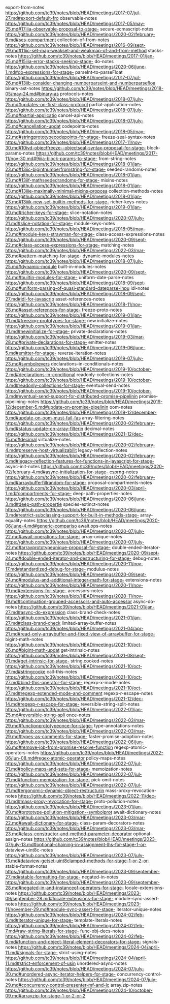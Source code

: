 export-from-notes https://github.com/tc39/notes/blob/HEAD/meetings/2017-07/jul-27.md#export-default-fro
observable-notes https://github.com/tc39/notes/blob/HEAD/meetings/2017-05/may-25.md#17iiia-observable-proposal-to-stage-
secure-ecmascript-notes https://github.com/tc39/notes/blob/HEAD/meetings/2020-02/february-6.md#ses-compartment
collection-of-from-notes https://github.com/tc39/notes/blob/HEAD/meetings/2016-09/sept-29.md#11iic-set-map-weakset-and-weakmap-of-and-from-method
stacks-notes https://github.com/tc39/notes/blob/HEAD/meetings/2017-01/jan-25.md#15iiia-error-stacks-seeking-stage-
do-notes https://github.com/tc39/notes/blob/HEAD/meetings/2020-06/june-1.md#do-expressions-for-stage-
parseInt-to-parseFloat https://github.com/tc39/notes/blob/HEAD/meetings/2017-07/jul-26.md#13iib-consider-changing-numberparseint-and-numberparsefloa
binary-ast-notes https://github.com/tc39/notes/blob/HEAD/meetings/2018-05/may-24.md#binary-as
protocols-notes https://github.com/tc39/notes/blob/HEAD/meetings/2018-07/july-25.md#updates-on-first-class-protocol
partial-application-notes https://github.com/tc39/notes/blob/HEAD/meetings/2018-07/july-25.md#partial-applicatio
cancel-api-notes https://github.com/tc39/notes/blob/HEAD/meetings/2018-07/july-25.md#cancellation-updat
codepoints-notes https://github.com/tc39/notes/blob/HEAD/meetings/2018-05/may-22.md#stringprototypecodepoints-for-stage-
freeze-seal-syntax-notes https://github.com/tc39/notes/blob/HEAD/meetings/2017-11/nov-30.md#10ivd-objectfreeze--objectseal-syntax-proposal-for-stage-
block-params-notes https://github.com/tc39/notes/blob/HEAD/meetings/2017-11/nov-30.md#9iiia-block-params-to-stage-
from-string-notes https://github.com/tc39/notes/blob/HEAD/meetings/2018-01/jan-23.md#13iic-bigintnumberfromstring-for-stage-
seeded-randoms-notes https://github.com/tc39/notes/blob/HEAD/meetings/2018-01/jan-23.md#13iif-mathseededrandoms-for-stage-
mixins-notes https://github.com/tc39/notes/blob/HEAD/meetings/2018-01/jan-23.md#13iiie-maximally-minimal-mixins-proposa
collection-methods-notes https://github.com/tc39/notes/blob/HEAD/meetings/2018-01/jan-23.md#13iiik-new-set-builtin-methods-for-stage-
richer-keys-notes https://github.com/tc39/notes/blob/HEAD/meetings/2019-01/jan-30.md#richer-keys-for-stage-
slice-notation-notes https://github.com/tc39/notes/blob/HEAD/meetings/2020-07/july-21.md#slice-notation-for-stage-
module-keys-notes https://github.com/tc39/notes/blob/HEAD/meetings/2018-05/may-23.md#module-keys-strawman-for-stage-
class-access-expressions-notes https://github.com/tc39/notes/blob/HEAD/meetings/2020-09/sept-22.md#class-access-expressions-for-stage-
matching-notes https://github.com/tc39/notes/blob/HEAD/meetings/2022-03/mar-28.md#pattern-matching-for-stage-
dynamic-modules-notes https://github.com/tc39/notes/blob/HEAD/meetings/2018-07/july-25.md#dynamic-module
built-in-modules-notes https://github.com/tc39/notes/blob/HEAD/meetings/2020-09/sept-24.md#builtin-modules-for-stage-
uniform-date-parse-notes https://github.com/tc39/notes/blob/HEAD/meetings/2018-09/sept-26.md#uniform-parsing-of-quasi-standard-dateparse-inpu
idl-notes https://github.com/tc39/notes/blob/HEAD/meetings/2018-09/sept-27.md#idl-for-javascrip
asset-references-notes https://github.com/tc39/notes/blob/HEAD/meetings/2018-11/nov-28.md#asset-references-for-stage-
freeze-proto-notes https://github.com/tc39/notes/blob/HEAD/meetings/2019-01/jan-31.md#freezing-prototypes-for-stage-
new.initialize-notes https://github.com/tc39/notes/blob/HEAD/meetings/2019-01/jan-31.md#newinitialize-for-stage-
private-declarations-notes https://github.com/tc39/notes/blob/HEAD/meetings/2019-03/mar-28.md#private-declarations-for-stage-
emitter-notes https://github.com/tc39/notes/blob/HEAD/meetings/2019-06/june-5.md#emitter-for-stage-
reverse-iteration-notes https://github.com/tc39/notes/blob/HEAD/meetings/2019-07/july-23.md#symbolrevers
declarations-in-conditionals-notes https://github.com/tc39/notes/blob/HEAD/meetings/2019-10/october-2.md#declarations-in-conditional
readonly-collections-notes https://github.com/tc39/notes/blob/HEAD/meetings/2019-10/october-3.md#readonly-collections-for-stage-
eventual-send-notes https://github.com/tc39/notes/blob/HEAD/meetings/2019-10/october-3.md#eventual-send-support-for-distributed-promise-pipelinin
promise-pipelining-notes https://github.com/tc39/notes/blob/HEAD/meetings/2019-12/december-5.md#update-on-promise-pipelinin
oom-notes https://github.com/tc39/notes/blob/HEAD/meetings/2019-12/december-5.md#update-on-oom-must-fail-fas
array-filtering-notes https://github.com/tc39/notes/blob/HEAD/meetings/2020-02/february-5.md#status-update-on-array-filterin
decimal-notes https://github.com/tc39/notes/blob/HEAD/meetings/2021-12/dec-15.md#decimal
virtualize-notes https://github.com/tc39/notes/blob/HEAD/meetings/2020-02/february-4.md#preserve-host-virtualizabilit
legacy-reflection-notes https://github.com/tc39/notes/blob/HEAD/meetings/2020-02/february-5.md#legacy-reflection-features-for-functions-in-javascript-for-stage-
async-init-notes https://github.com/tc39/notes/blob/HEAD/meetings/2020-02/february-4.md#async-initialization-for-stage-
csprng-notes https://github.com/tc39/notes/blob/HEAD/meetings/2020-02/february-5.md#arraybufferfillrandom-for-stage-
proposal-compartments-notes https://github.com/tc39/notes/blob/HEAD/meetings/2020-03/april-1.md#compartments-for-stage-
deep-path-properties-notes https://github.com/tc39/notes/blob/HEAD/meetings/2020-06/june-3.md#deep-path-propertie
species-extinct-notes https://github.com/tc39/notes/blob/HEAD/meetings/2020-06/june-3.md#restrict-subclassing-support-for-built-in-methods-stage-
array-equality-notes https://github.com/tc39/notes/blob/HEAD/meetings/2020-06/june-4.md#generic-compariso
await.ops-notes https://github.com/tc39/notes/blob/HEAD/meetings/2020-07/july-22.md#await-operations-for-stage-
array-unique-notes https://github.com/tc39/notes/blob/HEAD/meetings/2020-07/july-22.md#arrayprototypeunique-proposal-for-stage-
double-ended-iterator-notes https://github.com/tc39/notes/blob/HEAD/meetings/2020-09/sept-24.md#double-ended-iterator-and-destructuring-for-stage-
debug-notes https://github.com/tc39/notes/blob/HEAD/meetings/2020-11/nov-17.md#standardized-debug-for-stage-
modulus-notes https://github.com/tc39/notes/blob/HEAD/meetings/2020-09/sept-24.md#modulus-and-additional-integer-math-for-stage-
extensions-notes https://github.com/tc39/notes/blob/HEAD/meetings/2020-11/nov-19.md#extensions-for-stage-
accessors-notes https://github.com/tc39/notes/blob/HEAD/meetings/2020-11/nov-19.md#continuation-grouped-accessors-and-auto-accessor
async-do-notes https://github.com/tc39/notes/blob/HEAD/meetings/2021-01/jan-27.md#async-do-expression
class-brand-check-notes https://github.com/tc39/notes/blob/HEAD/meetings/2021-01/jan-27.md#class-brand-check
limited-array-buffer-notes https://github.com/tc39/notes/blob/HEAD/meetings/2021-04/apr-21.md#read-only-arraybuffer-and-fixed-view-of-arraybuffer-for-stage-
bigint-math-notes https://github.com/tc39/notes/blob/HEAD/meetings/2021-10/oct-26.md#bigint-math-updat
get-intrinsic-notes https://github.com/tc39/notes/blob/HEAD/meetings/2021-08/sept-01.md#get-intrinsic-for-stage-
string.cooked-notes https://github.com/tc39/notes/blob/HEAD/meetings/2021-10/oct-27.md#stringcooke
call-this-notes https://github.com/tc39/notes/blob/HEAD/meetings/2021-10/oct-27.md#bind-this-operator-for-stage-
regexp-x-mode-notes https://github.com/tc39/notes/blob/HEAD/meetings/2021-10/oct-27.md#regexp-extended-mode-and-comment
regexp-r-escape-notes https://github.com/tc39/notes/blob/HEAD/meetings/2021-12/dec-14.md#regexp-r-escape-for-stage-
reversible-string-split-notes https://github.com/tc39/notes/blob/HEAD/meetings/2022-01/jan-25.md#reversible-string-spli
once-notes https://github.com/tc39/notes/blob/HEAD/meetings/2022-03/mar-29.md#functionprototypeonce-for-stage-
type-annotations-notes https://github.com/tc39/notes/blob/HEAD/meetings/2022-03/mar-29.md#types-as-comments-for-stage-
faster-promise-adoption-notes https://github.com/tc39/notes/blob/HEAD/meetings/2022-06/jun-06.md#remove-job-from-promise-resolve-function
regexp-atomic-operators-notes https://github.com/tc39/notes/blob/HEAD/meetings/2022-06/jun-08.md#regex-atomic-operator
policy-maps-notes https://github.com/tc39/notes/blob/HEAD/meetings/2022-07/jul-21.md#policy-maps-and-sets-for-stage-
memoization-notes https://github.com/tc39/notes/blob/HEAD/meetings/2022-07/jul-21.md#function-memoization-for-stage-
pick-omit-notes https://github.com/tc39/notes/blob/HEAD/meetings/2022-07/jul-21.md#ergonomic-dynamic-object-restructurin
mass-proxy-revocation-notes https://github.com/tc39/notes/blob/HEAD/meetings/2022-11/dec-01.md#mass-proxy-revocation-for-stage-
proto-pollution-notes https://github.com/tc39/notes/blob/HEAD/meetings/2023-01/jan-30.md#prototype-pollution-mitigation--symbolprot
await-dictionary-notes https://github.com/tc39/notes/blob/HEAD/meetings/2023-03/mar-22.md#await-dictionary-for-stage-
class-param-decorators-notes https://github.com/tc39/notes/blob/HEAD/meetings/2023-03/mar-23.md#class-constructor-and-method-parameter-decorator
optional-assign-notes https://github.com/tc39/notes/blob/HEAD/meetings/2023-07/july-13.md#optional-chaining-in-assignment-lhs-for-stage-1-or-
dataview-uint8c-notes https://github.com/tc39/notes/blob/HEAD/meetings/2023-07/july-13.md#dataview-getset-uint8clamped-methods-for-stage-1-or-2-or-
stable-format-notes https://github.com/tc39/notes/blob/HEAD/meetings/2023-09/september-27.md#stable-formatting-for-stage-
negated-in-notes https://github.com/tc39/notes/blob/HEAD/meetings/2023-09/september-28.md#negated-in-and-instanceof-operators-for-stage-
locale-extensions-notes https://github.com/tc39/notes/blob/HEAD/meetings/2023-09/september-28.md#locale-extensions-for-stage-
module-sync-assert-notes https://github.com/tc39/notes/blob/HEAD/meetings/2023-11/november-29.md#module-sync-assert-for-stage-
iterator-unique-notes https://github.com/tc39/notes/blob/HEAD/meetings/2024-02/feb-6.md#iterator-unique-for-stage-
template-literals-notes https://github.com/tc39/notes/blob/HEAD/meetings/2024-02/feb-7.md#raw-string-literals-for-stage-
func-obj-decs-notes https://github.com/tc39/notes/blob/HEAD/meetings/2024-02/feb-8.md#function-and-object-literal-element-decorators-for-stage-
signals-notes https://github.com/tc39/notes/blob/HEAD/meetings/2024-04/april-11.md#signals-for-stage-
strict-using-notes https://github.com/tc39/notes/blob/HEAD/meetings/2024-04/april-11.md#strict-enforcement-of-usin
unordered-async-notes https://github.com/tc39/notes/blob/HEAD/meetings/2024-07/july-30.md#unordered-async-iterator-helpers-for-stage-
concurrency-control-notes https://github.com/tc39/notes/blob/HEAD/meetings/2024-07/july-29.md#concurrency-control-presenter-mf-and-lc
array.zip-notes https://github.com/tc39/notes/blob/HEAD/meetings/2024-10/october-09.md#arrayzip-for-stage-1-or-2-or-2

